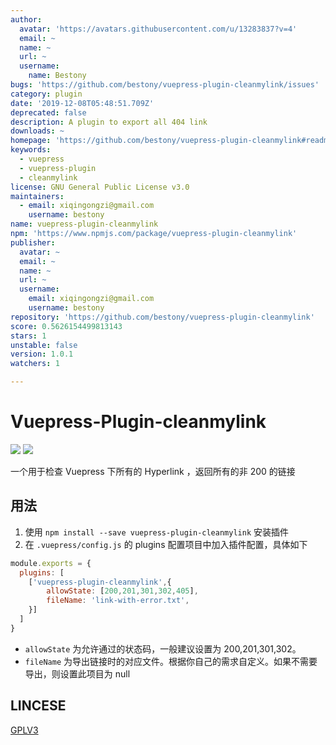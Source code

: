 ```yaml
---
author:
  avatar: 'https://avatars.githubusercontent.com/u/13283837?v=4'
  email: ~
  name: ~
  url: ~
  username:
    name: Bestony
bugs: 'https://github.com/bestony/vuepress-plugin-cleanmylink/issues'
category: plugin
date: '2019-12-08T05:48:51.709Z'
deprecated: false
description: A plugin to export all 404 link
downloads: ~
homepage: 'https://github.com/bestony/vuepress-plugin-cleanmylink#readme'
keywords:
  - vuepress
  - vuepress-plugin
  - cleanmylink
license: GNU General Public License v3.0
maintainers:
  - email: xiqingongzi@gmail.com
    username: bestony
name: vuepress-plugin-cleanmylink
npm: 'https://www.npmjs.com/package/vuepress-plugin-cleanmylink'
publisher:
  avatar: ~
  email: ~
  name: ~
  url: ~
  username:
    email: xiqingongzi@gmail.com
    username: bestony
repository: 'https://github.com/bestony/vuepress-plugin-cleanmylink'
score: 0.5626154499813143
stars: 1
unstable: false
version: 1.0.1
watchers: 1

---
```


# Vuepress-Plugin-cleanmylink
![](https://github.com/bestony/vuepress-plugin-cleanmylink/workflows/Node%20CI/badge.svg) ![](https://github.com/bestony/vuepress-plugin-cleanmylink/workflows/Node.js%20Package/badge.svg)

一个用于检查 Vuepress 下所有的 Hyperlink ，返回所有的非 200 的链接

## 用法

1. 使用 `npm install --save vuepress-plugin-cleanmylink` 安装插件
2. 在 `.vuepress/config.js` 的 plugins 配置项目中加入插件配置，具体如下

```javascript
module.exports = {
  plugins: [
    ['vuepress-plugin-cleanmylink',{
    	allowState: [200,201,301,302,405],
    	fileName: 'link-with-error.txt',
    }]
  ]
}
```

- `allowState` 为允许通过的状态码，一般建议设置为 200,201,301,302。
- `fileName` 为导出链接时的对应文件。根据你自己的需求自定义。如果不需要导出，则设置此项目为 null

## LINCESE

[GPLV3](LICENSE)